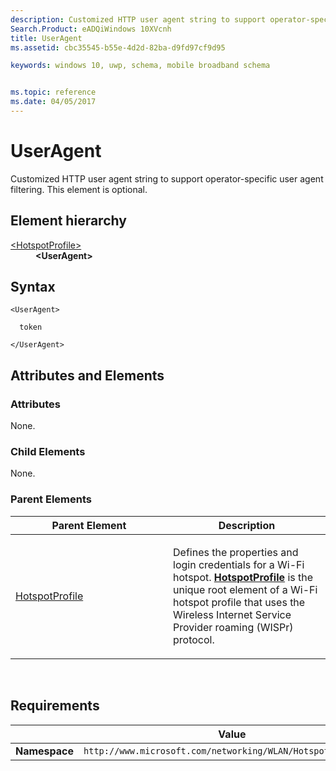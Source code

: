 ```yaml
---
description: Customized HTTP user agent string to support operator-specific user agent filtering.
Search.Product: eADQiWindows 10XVcnh
title: UserAgent
ms.assetid: cbc35545-b55e-4d2d-82ba-d9fd97cf9d95

keywords: windows 10, uwp, schema, mobile broadband schema


ms.topic: reference
ms.date: 04/05/2017
---
```


# UserAgent


Customized HTTP user agent string to support operator-specific user agent filtering. This element is optional.

## Element hierarchy

<dl>
<dt><a href="element-hotspotprofile.md">&lt;HotspotProfile&gt;</a></dt>
<dd><b>&lt;UserAgent&gt;</b></dd>
</dl>

## Syntax

``` syntax
<UserAgent>

  token

</UserAgent>
```

## Attributes and Elements


### Attributes

None.

### Child Elements

None.

### Parent Elements

<table>
<colgroup>
<col width="50%" />
<col width="50%" />
</colgroup>
<thead>
<tr class="header">
<th>Parent Element</th>
<th>Description</th>
</tr>
</thead>
<tbody>
<tr class="odd">
<td><a href="element-hotspotprofile.md">HotspotProfile</a> </td>
<td><p>Defines the properties and login credentials for a Wi-Fi hotspot. <a href="element-hotspotprofile.md"><strong>HotspotProfile</strong></a>  is the unique root element of a Wi-Fi hotspot profile that uses the Wireless Internet Service Provider roaming (WISPr) protocol.</p></td>
</tr>
</tbody>
</table>

 

## Requirements

|          | Value        |
|----------|--------------|
| **Namespace** | `http://www.microsoft.com/networking/WLAN/HotspotProfile/v1` |

 

 



